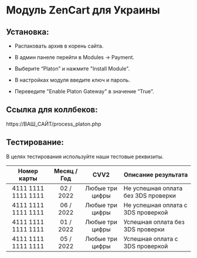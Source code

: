 # Модуль ZenCart для Украины

## Установка:

* Распаковать архив в корень сайта.

* В админ панеле перейти в  Modules → Payment.

* Выберите “Platon” и нажмите "Install Module".

* В настройках модуля введите ключ и пароль.

* Переведите "Enable Platon Gateway" в значение “True”.

## Ссылка для коллбеков:
https://ВАШ_САЙТ/process_platon.php

## Тестирование:
В целях тестирования используйте наши тестовые реквизиты.

| Номер карты  | Месяц / Год | CVV2 | Описание результата |
| :---:  | :---:  | :---:  | --- |
| 4111  1111  1111  1111 | 02 / 2022 | Любые три цифры | Не успешная оплата без 3DS проверки |
| 4111  1111  1111  1111 | 06 / 2022 | Любые три цифры | Не успешная оплата с 3DS проверкой |
| 4111  1111  1111  1111 | 01 / 2022 | Любые три цифры | Успешная оплата без 3DS проверки |
| 4111  1111  1111  1111 | 05 / 2022 | Любые три цифры | Успешная оплата с 3DS проверкой |

